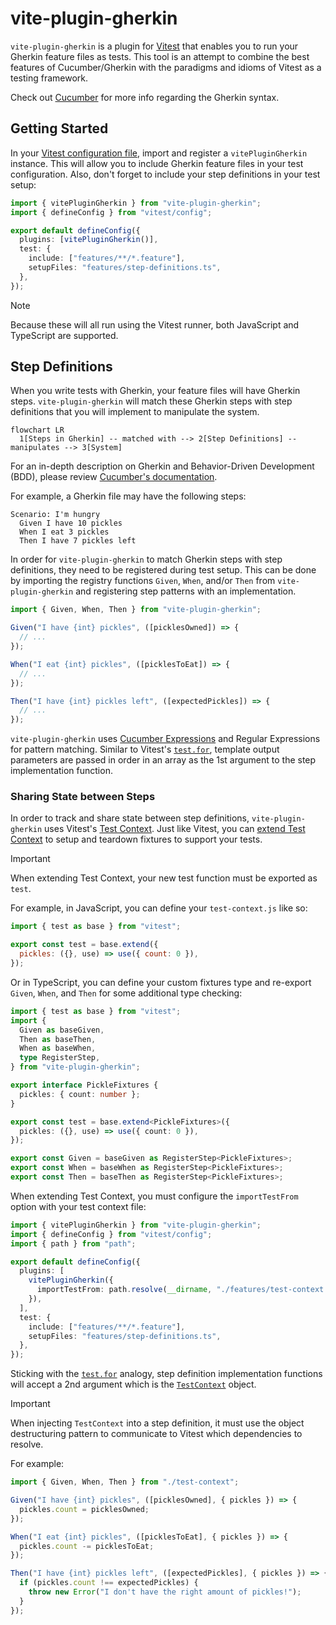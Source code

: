 # vite-plugin-gherkin

`vite-plugin-gherkin` is a plugin for [Vitest](https://vitest.dev/) that enables you to run your Gherkin feature files as tests. This tool is an attempt to combine the best features of Cucumber/Gherkin with the paradigms and idioms of Vitest as a testing framework.

Check out [Cucumber](https://cucumber.io/) for more info regarding the Gherkin syntax.

## Getting Started

In your [Vitest configuration file](https://vitest.dev/config/), import and register a `vitePluginGherkin` instance. This will allow you to include Gherkin feature files in your test configuration. Also, don't forget to include your step definitions in your test setup:

```ts
import { vitePluginGherkin } from "vite-plugin-gherkin";
import { defineConfig } from "vitest/config";

export default defineConfig({
  plugins: [vitePluginGherkin()],
  test: {
    include: ["features/**/*.feature"],
    setupFiles: "features/step-definitions.ts",
  },
});
```

> [!NOTE]
> Because these will all run using the Vitest runner, both JavaScript and TypeScript are supported.

## Step Definitions

When you write tests with Gherkin, your feature files will have Gherkin steps. `vite-plugin-gherkin` will match these Gherkin steps with step definitions that you will implement to manipulate the system.

```mermaid
flowchart LR
  1[Steps in Gherkin] -- matched with --> 2[Step Definitions] -- manipulates --> 3[System]
```

For an in-depth description on Gherkin and Behavior-Driven Development (BDD), please review [Cucumber's documentation](https://cucumber.io/docs/).

For example, a Gherkin file may have the following steps:

```gherkin
Scenario: I'm hungry
  Given I have 10 pickles
  When I eat 3 pickles
  Then I have 7 pickles left
```

In order for `vite-plugin-gherkin` to match Gherkin steps with step definitions, they need to be registered during test setup. This can be done by importing the registry functions `Given`, `When`, and/or `Then` from `vite-plugin-gherkin` and registering step patterns with an implementation.

```ts
import { Given, When, Then } from "vite-plugin-gherkin";

Given("I have {int} pickles", ([picklesOwned]) => {
  // ...
});

When("I eat {int} pickles", ([picklesToEat]) => {
  // ...
});

Then("I have {int} pickles left", ([expectedPickles]) => {
  // ...
});
```

`vite-plugin-gherkin` uses [Cucumber Expressions](https://github.com/cucumber/cucumber-expressions) and Regular Expressions for pattern matching. Similar to Vitest's [`test.for`](https://vitest.dev/api/#test-for), template output parameters are passed in order in an array as the 1st argument to the step implementation function.

### Sharing State between Steps

In order to track and share state between step definitions, `vite-plugin-gherkin` uses Vitest's [Test Context](https://vitest.dev/guide/test-context.html). Just like Vitest, you can [extend Test Context](https://vitest.dev/guide/test-context.html#extend-test-context) to setup and teardown fixtures to support your tests.

> [!IMPORTANT]
> When extending Test Context, your new test function must be exported as `test`.

For example, in JavaScript, you can define your `test-context.js` like so:

```js
import { test as base } from "vitest";

export const test = base.extend({
  pickles: ({}, use) => use({ count: 0 }),
});
```

Or in TypeScript, you can define your custom fixtures type and re-export `Given`, `When`, and `Then` for some additional type checking:

```ts
import { test as base } from "vitest";
import {
  Given as baseGiven,
  Then as baseThen,
  When as baseWhen,
  type RegisterStep,
} from "vite-plugin-gherkin";

export interface PickleFixtures {
  pickles: { count: number };
}

export const test = base.extend<PickleFixtures>({
  pickles: ({}, use) => use({ count: 0 }),
});

export const Given = baseGiven as RegisterStep<PickleFixtures>;
export const When = baseWhen as RegisterStep<PickleFixtures>;
export const Then = baseThen as RegisterStep<PickleFixtures>;
```

When extending Test Context, you must configure the `importTestFrom` option with your test context file:

```ts
import { vitePluginGherkin } from "vite-plugin-gherkin";
import { defineConfig } from "vitest/config";
import { path } from "path";

export default defineConfig({
  plugins: [
    vitePluginGherkin({
      importTestFrom: path.resolve(__dirname, "./features/test-context.ts"),
    }),
  ],
  test: {
    include: ["features/**/*.feature"],
    setupFiles: "features/step-definitions.ts",
  },
});
```

Sticking with the [`test.for`](https://vitest.dev/api/#test-for) analogy, step definition implementation functions will accept a 2nd argument which is the [`TestContext`](https://vitest.dev/guide/test-context.html) object.

> [!IMPORTANT]
> When injecting `TestContext` into a step definition, it must use the object destructuring pattern to communicate to Vitest which dependencies to resolve.

For example:

```ts
import { Given, When, Then } from "./test-context";

Given("I have {int} pickles", ([picklesOwned], { pickles }) => {
  pickles.count = picklesOwned;
});

When("I eat {int} pickles", ([picklesToEat], { pickles }) => {
  pickles.count -= picklesToEat;
});

Then("I have {int} pickles left", ([expectedPickles], { pickles }) => {
  if (pickles.count !== expectedPickles) {
    throw new Error("I don't have the right amount of pickles!");
  }
});
```
